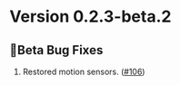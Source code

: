 # Version 0.2.3-beta.2

## 🐛Beta Bug Fixes

1. Restored motion sensors. ([#106](https://github.com/uvjustin/alarmdotcom/issues/106))
